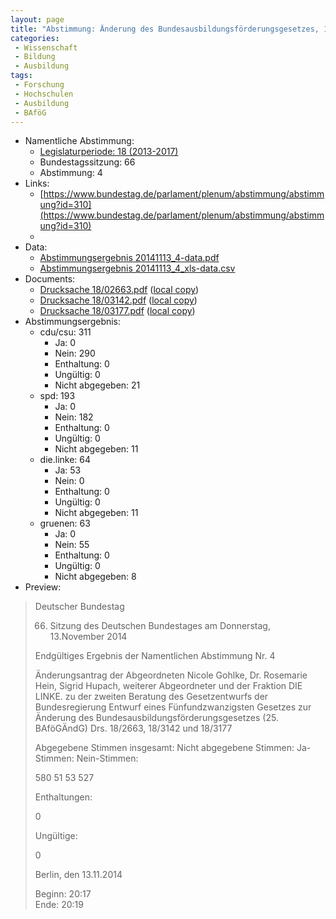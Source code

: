 ```yaml
---
layout: page
title: "Abstimmung: Änderung des Bundesausbildungsförderungsgesetzes, 1. Änderungsantrag Die Linke"
categories:
 - Wissenschaft
 - Bildung
 - Ausbildung
tags:
 - Forschung
 - Hochschulen
 - Ausbildung
 - BAföG
---
```


* Namentliche Abstimmung:
    * [Legislaturperiode: 18 (2013-2017)](https://de.wikipedia.org/wiki/18._Deutscher_Bundestag)
    * Bundestagssitzung: 66
    * Abstimmung: 4
* Links: 
    * [https://www.bundestag.de/parlament/plenum/abstimmung/abstimmung?id=310](https://www.bundestag.de/parlament/plenum/abstimmung/abstimmung?id=310)
    * 
* Data: 
    * [Abstimmungsergebnis 20141113_4-data.pdf](/res/abstimmungsliste/20141113_4-data.pdf)
    * [Abstimmungsergebnis 20141113_4_xls-data.csv](/res/abstimmungsliste/analyses/20141113_4_xls-data.csv)
* Documents: 
    * [Drucksache 18/02663.pdf](http://dip21.bundestag.de/dip21/btd/18/026/1802663.pdf) ([local copy](/res/abstimmungsdaten/018-066-04/1802663.pdf))
    * [Drucksache 18/03142.pdf](http://dip21.bundestag.de/dip21/btd/18/031/1803142.pdf) ([local copy](/res/abstimmungsdaten/018-066-04/1803142.pdf))
    * [Drucksache 18/03177.pdf](http://dip21.bundestag.de/dip21/btd/18/031/1803177.pdf) ([local copy](/res/abstimmungsdaten/018-066-04/1803177.pdf))
* Abstimmungsergebnis:
    * cdu/csu: 311
        * Ja: 0
        * Nein: 290
        * Enthaltung: 0
        * Ungültig: 0
        * Nicht abgegeben: 21
    * spd: 193
        * Ja: 0
        * Nein: 182
        * Enthaltung: 0
        * Ungültig: 0
        * Nicht abgegeben: 11
    * die.linke: 64
        * Ja: 53
        * Nein: 0
        * Enthaltung: 0
        * Ungültig: 0
        * Nicht abgegeben: 11
    * gruenen: 63
        * Ja: 0
        * Nein: 55
        * Enthaltung: 0
        * Ungültig: 0
        * Nicht abgegeben: 8
* Preview: 
> Deutscher Bundestag
> 
> 66. Sitzung des Deutschen Bundestages
> am Donnerstag, 13.November 2014
> 
> Endgültiges Ergebnis der Namentlichen Abstimmung Nr. 4
> 
> Änderungsantrag der Abgeordneten Nicole Gohlke, Dr. Rosemarie Hein, Sigrid Hupach,
> weiterer Abgeordneter und der Fraktion DIE LINKE.
> zu der zweiten Beratung des Gesetzentwurfs der Bundesregierung
> Entwurf eines Fünfundzwanzigsten Gesetzes zur Änderung des
> Bundesausbildungsförderungsgesetzes (25. BAföGÄndG)
> Drs. 18/2663, 18/3142 und 18/3177
> 
> Abgegebene Stimmen insgesamt:
> Nicht abgegebene Stimmen:
> Ja-Stimmen:
> Nein-Stimmen:
> 
> 580
> 51
> 53
> 527
> 
> Enthaltungen:
> 
> 0
> 
> Ungültige:
> 
> 0
> 
> Berlin, den 13.11.2014
> 
> Beginn: 20:17  
> Ende: 20:19
